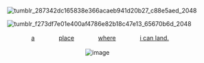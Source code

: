 
![tumblr_287342dc165838e366acaeb941d20b27_c88e5aed_2048](https://github.com/gooicide/gooicide/assets/163074010/ae668b23-a108-4af5-a265-9c7bdb1de3f6)

![tumblr_f273df7e01e400af4786e82b18c47e13_65670b6d_2048](https://github.com/gooicide/gooicide/assets/163074010/503120d2-7dcb-487d-be6c-7ba60432963a)

　　　　[a](https://pronouns.cc/@togeinumaki)　　　　[place](https://retrospring.net/@gooicide)　　　　[where](https://www.webtoons.com/en/drama/lookism/list?title_no=1049)　　　　[i can land.](https://www.youtube.com/watch?v=Z_QfmPZNlhw)

　　　　　　　　　　　　　![image](https://github.com/gooicide/gooicide/assets/163074010/76bc7cdc-82fa-4432-82a5-13c24a945cd5)
